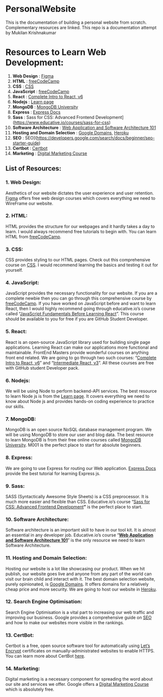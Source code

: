 # PersonalWebsite
This is the documentation of building a personal website from scratch. Complementary resources are linked. This repo is a documentation attempt by Mukilan Krishnakumar

# Resources to Learn Web Development:
1. **Web Design** : [Figma](https://www.figma.com/resources/learn-design/)
2. **HTML** : [freeCodeCamp](https://youtu.be/pQN-pnXPaVg)
3. **CSS** : [CSS](https://youtu.be/1Rs2ND1ryYc)
4. **JavaScript** : [freeCodeCamp](https://youtu.be/PkZNo7MFNFg)
5. **React** : [Complete Intro to React, v6](https://frontendmasters.com/courses/complete-react-v6/)
6. **Nodejs** : [Learn page](https://nodejs.dev/learn)
7. **MongoDB** : [MongoDB University](https://university.mongodb.com/dashboard)
8. **Express** : [Express Docs](https://expressjs.com/en/starter/installing.html)
9. **Sass** : Sass for CSS: Advanced Frontend Development](https://www.educative.io/courses/sass-for-css)
10. **Software Architecture** : [Web Application and Software Architecture 101](https://www.educative.io/courses/web-application-software-architecture-101)
11. **Hosting and Domain Selection** : [Google Domains](https://domains.google/intl/en_in/), [Heroku](https://www.heroku.com/)
12. **SEO** : SEO](https://developers.google.com/search/docs/beginner/seo-starter-guide)
13. **Certbot** : [Certbot](https://certbot.eff.org/pages/about)
14. **Marketing** : [Digital Marketing Course](https://learndigital.withgoogle.com/digitalgarage/course/digital-marketing)


## List of Resources:

### 1. Web Design:

Aesthetics of our website dictates the user experience and user retention. [Figma](https://www.figma.com/resources/learn-design/) offers free web design courses which covers everything we need to WireFrame our website. 

### 2. HTML:

HTML provides the structure for our webpages and it hardly takes a day to learn. I would always recommend free tutorials to begin with. You can learn HTML from [freeCodeCamp](https://youtu.be/pQN-pnXPaVg). 

### 3. CSS:

CSS provides styling to our HTML pages. Check out this comprehensive course on [CSS](https://youtu.be/1Rs2ND1ryYc). I would recommend learning the basics and testing it out for yourself. 

### 4. JavaScript:

JavaScript provides the necessary functionality for our website. If you are a complete newbie then you can go through this comprehensive course by [freeCodeCamp](https://youtu.be/PkZNo7MFNFg). If you have worked on JavaScript before and want to learn React, then I would highly recommend going through educative.io’s course called “[JavaScript Fundamentals Before Learning React](https://www.educative.io/courses/javascript-fundamentals-before-learning-react)”.  This course should be available to you for free if you are GitHub Student Developer. 

### 5. React:

React is an open-source JavaScript library used for building single page applications. Learning React can make our applications more functional and maintainable. FrontEnd Masters provide wonderful courses on anything front end related. We are going to go through two such courses: “[Complete Intro to React, v6](https://frontendmasters.com/courses/complete-react-v6/)” and “[Intermediate React, v3](https://frontendmasters.com/courses/intermediate-react-v3/)”. All these courses are free with GitHub student Developer pack. 

### 6. Nodejs:

We will be using Node to perform backend-API services. The best resource to learn Node js is from the [Learn page](https://nodejs.dev/learn). It covers everything we need to know about Node js and provides hands-on coding experience to practice our skills. 

### 7. MongoDB:

MongoDB is an open source NoSQL database management program. We will be using MongoDB to store our user and blog data. The best resource to learn MongoDB is from their free online courses called [MongoDB University](https://university.mongodb.com/dashboard). M001 is the perfect place to start for absolute beginners.

### 8. Express:

We are going to use Express for routing our Web application. [Express Docs](https://expressjs.com/en/starter/installing.html) provide the best tutorial for learning Express js. 

### 9. Sass:

SASS (Syntactically Awesome Style Sheets) is a CSS preprocessor. It is much more easier and flexible than CSS. Educative.io’s course “[Sass for CSS: Advanced Frontend Development](https://www.educative.io/courses/sass-for-css)**”**  is the perfect place to start. 

### 10. Software Architecture:

Software architecture is an important skill to have in our tool kit. It is almost an essential in any developer job. Educative.io’s course “**[Web Application and Software Architecture 101](https://www.educative.io/courses/web-application-software-architecture-101)**” is the only resource we need to learn Software Architecture. 

### 11. Hosting and Domain Selection:

Hosting our website is a lot like showcasing our product. When we hit publish, our website goes live and anyone from any part of the world can visit our brain child and interact with it. The best domain selection website, purely opinionated, is [Google Domains](https://domains.google/intl/en_in/). It offers domains for a relatively cheap price and more security. We are going to host our website in [Heroku](https://www.heroku.com/). 

### 12. Search Engine Optimisation:

Search Engine Optimisation is a vital part to increasing our web traffic and improving our business. Google provides a comprehensive guide on [SEO](https://developers.google.com/search/docs/beginner/seo-starter-guide) and how to make our websites more visible in the rankings.

### 13. CertBot:

Certbot is a free, open source software tool for automatically using [Let’s Encrypt](https://letsencrypt.org/) certificates on manually-administrated websites to enable HTTPS. You can learn more about CertBot [here](https://certbot.eff.org/pages/about).

### 14. Marketing:

Digital marketing is a necessary component for spreading the word about our site and services we offer. Google offers a [Digital Marketing Course](https://learndigital.withgoogle.com/digitalgarage/course/digital-marketing) which is absolutely free.





